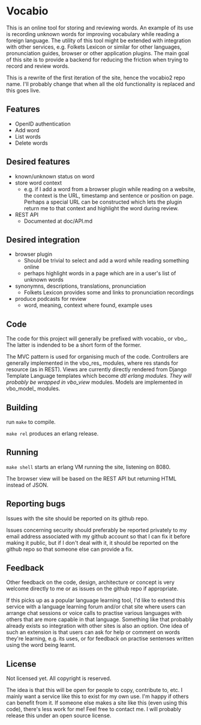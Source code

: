 Vocabio
=======

This is an online tool for storing and reviewing words. An example of its use is
recording unknown words for improving vocabulary while reading a foreign language.
The utility of this tool might be extended with integration with other services,
e.g. Folkets Lexicon or similar for other languages, pronunciation guides, browser
or other application plugins. The main goal of this site is to provide a backend
for reducing the friction when trying to record and review words.

This is a rewrite of the first iteration of the site, hence the vocabio2 repo
name. I'll probably change that when all the old functionality is replaced and
this goes live.

Features
--------

* OpenID authentication
* Add word
* List words
* Delete words

Desired features
----------------

* known/unknown status on word
* store word context
  * e.g. if I add a word from a browser plugin while reading on a website, the
context is the URL, timestamp and sentence or position on page. Perhaps a special
URL can be constructed which lets the plugin return me to that context and
highlight the word during review.
* REST API
  * Documented at doc/API.md

Desired integration
-------------------

* browser plugin
  * Should be trivial to select and add a word while reading something online
  * perhaps highlight words in a page which are in a user's list of unknown words
* synonymns, descriptions, translations, pronunciation
  * Folkets Lexicon provides some and links to pronunciation recordings
* produce podcasts for review
  * word, meaning, context where found, example uses

Code
----

The code for this project will generally be prefixed with vocabio_ or vbo_.
The latter is indended to be a short form of the former.

The MVC pattern is used for organising much of the code. Controllers are generally
implemented in the vbo_res_ modules, where res stands for resource (as in REST).
Views are currently directly rendered from Django Template Language templates
which become _dtl erlang modules. They will probably be wrapped in vbo_view_
modules. Models are implemented in vbo_model_ modules.


Building
--------

run ```make``` to compile.

```make rel``` produces an erlang release.

Running
-------

```make shell``` starts an erlang VM running the site, listening on 8080.

The browser view will be based on the REST API but returning HTML instead of JSON.

Reporting bugs
--------------

Issues with the site should be reported on its github repo.

Issues concerning
security should preferably be reported privately to my email address associated
with my github account so that I can fix it before making it public, but if I
don't deal with it, it should be reported on the github repo so that someone else
can provide a fix.

Feedback
--------

Other feedback on the code, design, architecture or concept is very welcome
directly to me or as issues on the github repo if appropriate.

If this picks up as a popular language learning tool, I'd like to extend this
service with a language learning forum and/or chat site where users can arrange
chat sessions or voice calls to practise various languages with others that
are more capable in that language. Something like that probably already exists
so integration with other sites is also an option. One idea of such an extension
is that users can ask for help or comment on words they're learning, e.g. its
uses, or for feedback on practise sentenses written using the word being learnt.

License
-------

Not licensed yet. All copyright is reserved.

The idea is that this will be open for people to copy, contribute to, etc. I
mainly want a service like this to exist for my own use. I'm happy if others can
benefit from it. If someone else makes a site like this (even using this code),
there's less work for me! Feel free to contact me. I will probably release this
under an open source license.